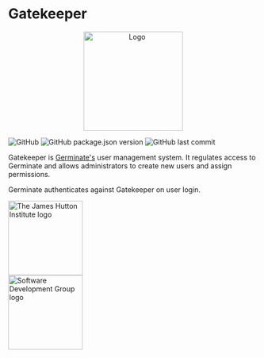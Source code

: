 # Gatekeeper

<p align="center">
  <img src="https://raw.githubusercontent.com/germinateplatform/gatekeeper-vue/master/public/gatekeeper-square.svg?sanitize=true" width="200" alt="Logo">
</p>

![GitHub](https://img.shields.io/github/license/germinateplatform/gatekeeper-vue)
![GitHub package.json version](https://img.shields.io/github/package-json/v/germinateplatform/gatekeeper-vue)
![GitHub last commit](https://img.shields.io/github/last-commit/germinateplatform/gatekeeper-vue)

Gatekeeper is <a href="https://github.com/germinateplatform/germinate-vue">Germinate's</a> user management system. It regulates access to Germinate and allows administrators to create new users and assign permissions.

Germinate authenticates against Gatekeeper on user login.



<img src="https://raw.githubusercontent.com/germinateplatform/gatekeeper-vue/master/public/jhi.svg?sanitize=true" height="150" alt="The James Hutton Institute logo">
<br />
<img src="https://raw.githubusercontent.com/germinateplatform/gatekeeper-vue/master/public/ics.svg?sanitize=true" height="150" alt="Software Development Group logo">
